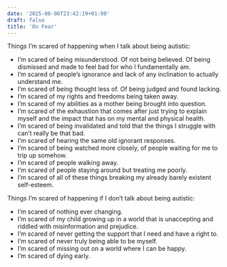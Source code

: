 ```yaml
---
date: '2025-08-06T23:42:19+01:00'
draft: false
title: 'On Fear'
---
```

Things I’m scared of happening when I talk about being autistic:

- I’m scared of being misunderstood. Of not being believed. Of being dismissed and made to feel bad for who I fundamentally am.
- I’m scared of people’s ignorance and lack of any inclination to actually understand me.
- I’m scared of being thought less of. Of being judged and found lacking.
- I’m scared of my rights and freedoms being taken away.
- I’m scared of my abilities as a mother being brought into question.
- I’m scared of the exhaustion that comes after just trying to explain myself and the impact that has on my mental and physical health.
- I’m scared of being invalidated and told that the things I struggle with can’t really be that bad.
- I’m scared of hearing the same old ignorant responses.
- I’m scared of being watched more closely, of people waiting for me to trip up somehow.
- I’m scared of people walking away.
- I’m scared of people staying around but treating me poorly.
- I’m scared of all of these things breaking my already barely existent self-esteem.

Things I’m scared of happening if I don’t talk about being autistic:

- I’m scared of nothing ever changing.
- I’m scared of my child growing up in a world that is unaccepting and riddled with misinformation and prejudice.
- I’m scared of never getting the support that I need and have a right to.
- I’m scared of never truly being able to be myself.
- I’m scared of missing out on a world where I can be happy.
- I’m scared of dying early.